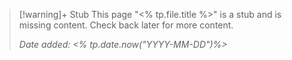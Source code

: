 >[!warning]+ Stub
> This page "<% tp.file.title %>" is a stub and is missing content. Check back later for more content.
> 
> *Date added: <% tp.date.now("YYYY-MM-DD")%>*
